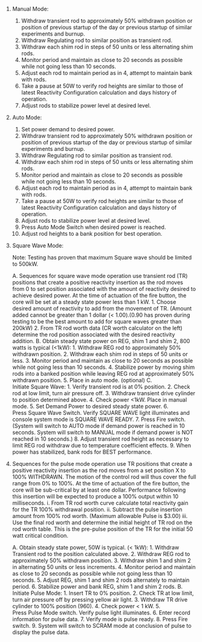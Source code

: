 1. Manual Mode:
    1. Withdraw transient rod to approximately 50% withdrawn position or position of previous startup of the day or previous startup of similar experiments and burnup.
    2. Withdraw Regulating rod to similar position as transient rod.
    3. Withdraw each shim rod in steps of 50 units or less alternating shim rods.
    4. Monitor period and maintain as close to 20 seconds as possible while not going less than 10 seconds.
    5. Adjust each rod to maintain period as in 4, attempt to maintain bank with rods.
    6. Take a pause at 50W to verify rod heights are similar to those of latest Reactivity Configuration calculation and days history of operation.
    7. Adjust rods to stabilize power level at desired level.
        
2. Auto Mode:
    1. Set power demand to desired power.
    2. Withdraw transient rod to approximately 50% withdrawn position or position of previous startup of the day or previous startup of similar experiments and burnup.
    3. Withdraw Regulating rod to similar position as transient rod.
    4. Withdraw each shim rod in steps of 50 units or less alternating shim rods.
    5. Monitor period and maintain as close to 20 seconds as possible while not going less than 10 seconds.
    6. Adjust each rod to maintain period as in 4, attempt to maintain bank with rods.
    7. Take a pause at 50W to verify rod heights are similar to those of latest Reactivity Configuration calculation and days history of operation.
    8. Adjust rods to stabilize power level at desired level.
    9. Press Auto Mode Switch when desired power is reached.
    10. Adjust rod heights to a bank position for best operation.
        
3. Square Wave Mode:
    
    Note: Testing has proven that maximum Square wave should be limited to 500kW.
    
    A. Sequences for square wave mode operation use transient rod (TR) positions that create a positive reactivity insertion as the rod moves from 0 to set position associated with the amount of reactivity desired to achieve desired power. At the time of actuation of the fire button, the core will be set at a steady state power less than 1 kW.
        1. Choose desired amount of reactivity to add from the movement of TR. (Amount added cannot be greater than 1 dollar (< $1.00). ($0.90 has proven during testing to be the best amount to add for square waves greater than 200kW)
        2. From TR rod worth data (CR worth calculator on the left) determine the rod position associated with the desired reactivity addition.
    B. Obtain steady state power on REG, shim 1 and shim 2, 800 watts is typical (<1kW):
        1. Withdraw REG rod to approximately 50% withdrawn position.
        2. Withdraw each shim rod in steps of 50 units or less.
        3. Monitor period and maintain as close to 20 seconds as possible while not going less than 10 seconds.
        4. Stabilize power by moving shim rods into a banked position while leaving REG rod at approximately 50% withdrawn position. 
        5. Place in auto mode. (optional)
    C. Initiate Square Wave:
        1. Verify transient rod is at 0% position.
        2. Check rod at low limit, turn air pressure off.
        3. Withdraw transient drive cylinder to position determined above.
        4. Check power <1kW. Place in manual mode.
        5. Set Demand Power to desired steady state power.
        6. Press Square Wave Switch. Verify SQUARE WAVE light illuminates and console system mode is SQUARE WAVE READY. 
        7. Press Fire switch. (System will switch to AUTO mode if demand power is reached in 10 seconds. System will switch to MANUAL mode if demand power is NOT reached in 10 seconds.)
        8. Adjust transient rod height as necessary to limit REG rod withdraw due to temperature coefficient effects.
        9. When power has stabilized, bank rods for BEST performance.

4. Sequences for the pulse mode operation use TR positions that create a positive reactivity insertion as the rod moves from a set position X to 100% WITHDRAWN. The motion of the control rod will thus cover the full range from 0% to 100%. At the time of actuation of the fire button, the core will be sub-critical by at least one dollar. Performance following this insertion will be expected to produce a 100% output within 10 milliseconds. 
   i. From TR rod worth curve calculate total reactivity gain for the TR 100% withdrawal position. 
   ii. Subtract the pulse insertion amount from 100% rod worth. (Maximum allowable Pulse is $3.00) 
   iii. Use the final rod worth and determine the initial height of TR rod on the rod worth table. This is the pre-pulse position of the TR for the initial 50 watt critical condition. 

	A. Obtain steady state power, 50W is typical. (< 1kW):
	    1. Withdraw Transient rod to the position calculated above.
	    2. Withdraw REG rod to approximately 50% withdrawn position.
	    3. Withdraw shim 1 and shim 2 in alternating 50 units or less increments.
	    4. Monitor period and maintain as close to 20 seconds as possible while not going less than 10 seconds.
	    5. Adjust REG, shim 1 and shim 2 rods alternately to maintain period.
	    6. Stabilize power and bank REG, shim 1 and shim 2 rods.
	B. Initiate Pulse Mode:
	    1. Insert TR to 0% position.
	    2. Check TR at low limit, turn air pressure off by pressing yellow air light.
	    3. Withdraw TR drive cylinder to 100% position (960).
	    4. Check power < 1 kW.
	    5. Press Pulse Mode switch. Verify pulse light illuminates.
	    6. Enter record information for pulse data.
	    7. Verify mode is pulse ready.
	    8. Press Fire switch.
	    9. System will switch to SCRAM mode at conclusion of pulse to display the pulse data.

